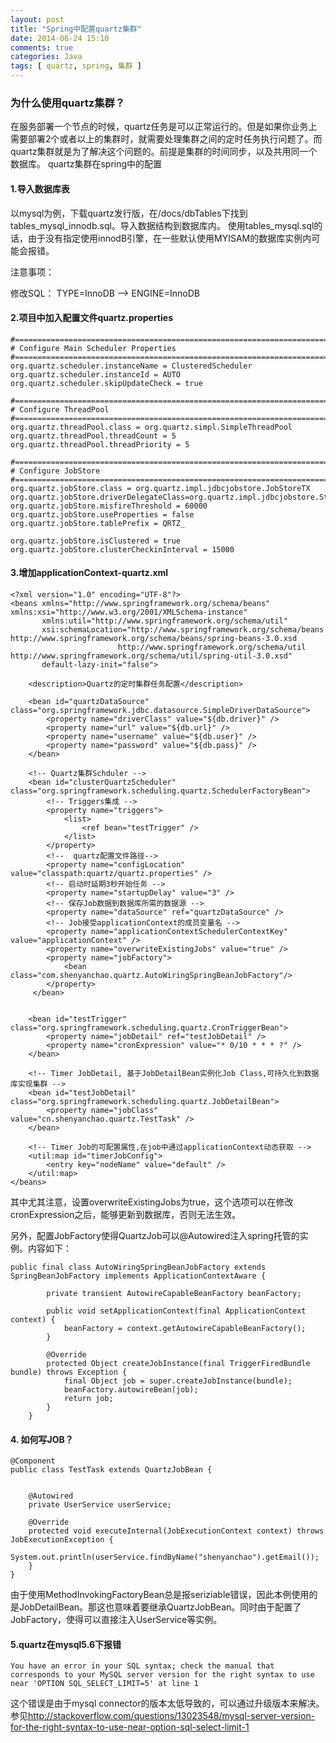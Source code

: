 ```yaml
---
layout: post
title: "Spring中配置quartz集群"
date: 2014-06-24 15:10
comments: true
categories: Java
tags: [ quartz, spring, 集群 ]
---
```

### 为什么使用quartz集群？

在服务部署一个节点的时候，quartz任务是可以正常运行的。但是如果你业务上需要部署2个或者以上的集群时，就需要处理集群之间的定时任务执行问题了。而quartz集群就是为了解决这个问题的。前提是集群的时间同步，以及共用同一个数据库。
quartz集群在spring中的配置
#### 1.导入数据库表

以mysql为例，下载quartz发行版，在/docs/dbTables下找到tables_mysql_innodb.sql。导入数据结构到数据库内。 使用tables_mysql.sql的话，由于没有指定使用innodB引擎，在一些默认使用MYISAM的数据库实例内可能会报错。

注意事项：

修改SQL： TYPE=InnoDB –> ENGINE=InnoDB
<!--more-->

#### 2.项目中加入配置文件quartz.properties

    #============================================================================
    # Configure Main Scheduler Properties
    #============================================================================
    org.quartz.scheduler.instanceName = ClusteredScheduler
    org.quartz.scheduler.instanceId = AUTO
    org.quartz.scheduler.skipUpdateCheck = true

    #============================================================================
    # Configure ThreadPool
    #============================================================================
    org.quartz.threadPool.class = org.quartz.simpl.SimpleThreadPool
    org.quartz.threadPool.threadCount = 5
    org.quartz.threadPool.threadPriority = 5

    #============================================================================
    # Configure JobStore
    #============================================================================
    org.quartz.jobStore.class = org.quartz.impl.jdbcjobstore.JobStoreTX
    org.quartz.jobStore.driverDelegateClass=org.quartz.impl.jdbcjobstore.StdJDBCDelegate
    org.quartz.jobStore.misfireThreshold = 60000
    org.quartz.jobStore.useProperties = false
    org.quartz.jobStore.tablePrefix = QRTZ_

    org.quartz.jobStore.isClustered = true
    org.quartz.jobStore.clusterCheckinInterval = 15000

#### 3.增加applicationContext-quartz.xml

    <?xml version="1.0" encoding="UTF-8"?>
    <beans xmlns="http://www.springframework.org/schema/beans" xmlns:xsi="http://www.w3.org/2001/XMLSchema-instance"
           xmlns:util="http://www.springframework.org/schema/util"
           xsi:schemaLocation="http://www.springframework.org/schema/beans http://www.springframework.org/schema/beans/spring-beans-3.0.xsd
                            http://www.springframework.org/schema/util http://www.springframework.org/schema/util/spring-util-3.0.xsd"
           default-lazy-init="false">

        <description>Quartz的定时集群任务配置</description>

        <bean id="quartzDataSource" class="org.springframework.jdbc.datasource.SimpleDriverDataSource">
            <property name="driverClass" value="${db.driver}" />
            <property name="url" value="${db.url}" />
            <property name="username" value="${db.user}" />
            <property name="password" value="${db.pass}" />
        </bean>

        <!-- Quartz集群Schduler -->
        <bean id="clusterQuartzScheduler" class="org.springframework.scheduling.quartz.SchedulerFactoryBean">
            <!-- Triggers集成 -->
            <property name="triggers">
                <list>
                    <ref bean="testTrigger" />
                </list>
            </property>
            <!--  quartz配置文件路径-->
            <property name="configLocation" value="classpath:quartz/quartz.properties" />
            <!-- 启动时延期3秒开始任务 -->
            <property name="startupDelay" value="3" />
            <!-- 保存Job数据到数据库所需的数据源 -->
            <property name="dataSource" ref="quartzDataSource" />
            <!-- Job接受applicationContext的成员变量名 -->
            <property name="applicationContextSchedulerContextKey" value="applicationContext" />
            <property name="overwriteExistingJobs" value="true" />
            <property name="jobFactory">
                <bean class="com.shenyanchao.quartz.AutoWiringSpringBeanJobFactory"/>
            </property>
         </bean>


        <bean id="testTrigger" class="org.springframework.scheduling.quartz.CronTriggerBean">
            <property name="jobDetail" ref="testJobDetail" />
            <property name="cronExpression" value="* 0/10 * * * ?" />
        </bean>

        <!-- Timer JobDetail, 基于JobDetailBean实例化Job Class,可持久化到数据库实现集群 -->
        <bean id="testJobDetail" class="org.springframework.scheduling.quartz.JobDetailBean">
            <property name="jobClass" value="cn.shenyanchao.quartz.TestTask" />
        </bean>

        <!-- Timer Job的可配置属性,在job中通过applicationContext动态获取 -->
        <util:map id="timerJobConfig">
            <entry key="nodeName" value="default" />
        </util:map>
    </beans>

其中尤其注意，设置overwriteExistingJobs为true，这个选项可以在修改cronExpression之后，能够更新到数据库，否则无法生效。

另外，配置JobFactory使得QuartzJob可以@Autowired注入spring托管的实例。内容如下：

    public final class AutoWiringSpringBeanJobFactory extends SpringBeanJobFactory implements ApplicationContextAware {

            private transient AutowireCapableBeanFactory beanFactory;

            public void setApplicationContext(final ApplicationContext context) {
                beanFactory = context.getAutowireCapableBeanFactory();
            }

            @Override
            protected Object createJobInstance(final TriggerFiredBundle bundle) throws Exception {
                final Object job = super.createJobInstance(bundle);
                beanFactory.autowireBean(job);
                return job;
            }
        }

#### 4. 如何写JOB？

    @Component
    public class TestTask extends QuartzJobBean {


        @Autowired
        private UserService userService;

        @Override
        protected void executeInternal(JobExecutionContext context) throws JobExecutionException {
            System.out.println(userService.findByName("shenyanchao").getEmail());
        }
    }

由于使用MethodInvokingFactoryBean总是报seriziable错误，因此本例使用的是JobDetailBean。那这也意味着要继承QuartzJobBean。同时由于配置了JobFactory，使得可以直接注入UserService等实例。

#### 5.quartz在mysql5.6下报错

    You have an error in your SQL syntax; check the manual that corresponds to your MySQL server version for the right syntax to use near 'OPTION SQL_SELECT_LIMIT=5' at line 1

这个错误是由于mysql connector的版本太低导致的，可以通过升级版本来解决。 参见<http://stackoverflow.com/questions/13023548/mysql-server-version-for-the-right-syntax-to-use-near-option-sql-select-limit-1>
